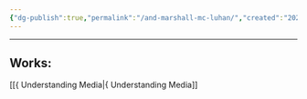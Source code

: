```yaml
---
{"dg-publish":true,"permalink":"/and-marshall-mc-luhan/","created":"2025-03-21T11:22:16.000-04:00","updated":"2025-03-21T17:17:29.000-04:00"}
---
```


---

## Works: 
[[{ Understanding Media\|{ Understanding Media]]